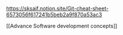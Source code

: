 
https://sksaif.notion.site/Git-cheat-sheet-6573056f617241b5beb2a9f870a53ac3

[[Advance Software development concepts]]

